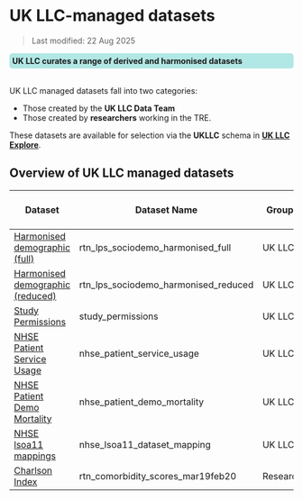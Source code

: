 # UK LLC-managed datasets

>Last modified: 22 Aug 2025
<div style="background-color: rgba(0, 178, 169, 0.3); padding: 5px; border-radius: 5px;"><strong>UK LLC curates a range of derived and harmonised datasets</strong></div>
<br>

UK LLC managed datasets fall into two categories:
* Those created by the **UK LLC Data Team**
* Those created by **researchers** working in the TRE.

These datasets are available for selection via the **UKLLC** schema in <strong><a href="https://explore.ukllc.ac.uk/" target="_blank" rel="noopener noreferrer">UK LLC Explore</a></strong>.

## Overview of UK LLC managed datasets

| Dataset | Dataset Name | Grouping  | Data Available in TRE | Data Owner |
|---|---|---|---|---|
| [Harmonised demographic (full)](../ukllc_managed_data/UKLLC_generated/Datasets/LPS_derived/demo_harmonised_full.md)| rtn_lps_sociodemo_harmonised_full | UK LLC|1990 - 2023|UK LLC|
| [Harmonised demographic (reduced)](../ukllc_managed_data/UKLLC_generated/Datasets/LPS_derived/demo_harmonised_reduced.md)| rtn_lps_sociodemo_harmonised_reduced |UK LLC|1990 - 2023|UK LLC|
| [Study Permissions](../ukllc_managed_data/UKLLC_generated/Datasets/Linked_derived/study_permissions.md)| study_permissions |UK LLC|n/a|UK LLC|
| [NHSE Patient Service Usage](../ukllc_managed_data/UKLLC_generated/Datasets/Linked_derived/nhse_patient_service_usage.md)| nhse_patient_service_usage |UK LLC|n/a|UK LLC|
| [NHSE Patient Demo Mortality](../ukllc_managed_data/UKLLC_generated/Datasets/Linked_derived/nhse_patient_demo_mortality.md) | nhse_patient_demo_mortality |UK LLC|1993 - 2024|UK LLC|
| [NHSE lsoa11 mappings](../ukllc_managed_data/UKLLC_generated/Datasets/Linked_derived/nhse_lsoa11_dataset_mapping.md) | nhse_lsoa11_dataset_mapping | UK LLC | TBC | UK LLC |
| [Charlson Index](../ukllc_managed_data/researcher_generated/Datasets/Charlson.md)| rtn_comorbidity_scores_mar19feb20 |Researcher|2020|UK LLC|
